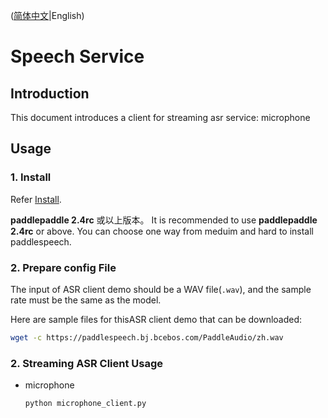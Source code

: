 ([简体中文](./README_cn.md)|English)

# Speech Service

## Introduction

This document introduces a client for streaming asr service: microphone


## Usage
### 1. Install
Refer [Install](https://github.com/PaddlePaddle/PaddleSpeech/blob/develop/docs/source/install.md).

 **paddlepaddle 2.4rc** 或以上版本。
It is recommended to use **paddlepaddle 2.4rc** or above.
You can choose one way from meduim and hard to install paddlespeech.


### 2. Prepare config File


The input of  ASR client demo should be a WAV file(`.wav`), and the sample rate must be the same as the model.

Here are sample files for thisASR client demo that can be downloaded:
```bash
wget -c https://paddlespeech.bj.bcebos.com/PaddleAudio/zh.wav
```

### 2. Streaming ASR Client Usage

- microphone
   ```
   python microphone_client.py

   ```
